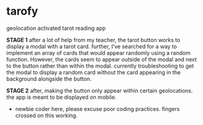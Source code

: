 # tarofy
geolocation activated tarot reading app

<strong>STAGE 1</strong>
after a lot of help from my teacher, the tarot button works to display a modal with a tarot card. 
further, I've searched for a way to implement an array of cards that would appear randomly using a random function. 
However, the cards seem to appear outside of the modal and next to the button rather than within the modal. 
currently troubleshooting to get the modal to display a random card without the card appearing in the background alongside the button. 

<strong>STAGE 2</strong>
after, making the button only appear within certain geolocations. the app is meant to be displayed on mobile. 

* newbie coder here, please excuse poor coding practices. fingers crossed on this working. 


